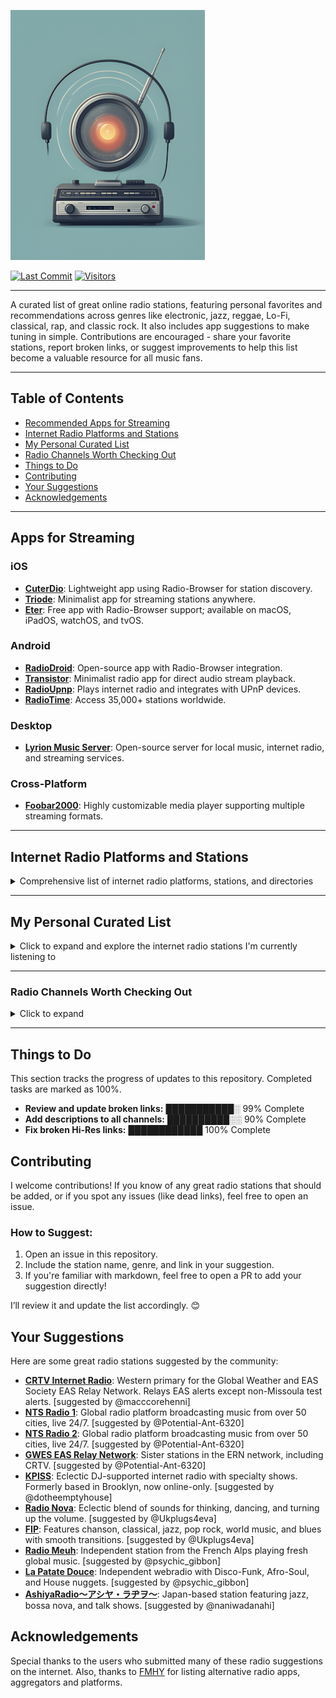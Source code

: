 ![Logo](https://github.com/deroverda/recommended-radio-streams/blob/main/logo_resized_enhanced.png?raw=true)

[![Last Commit](https://img.shields.io/github/last-commit/deroverda/recommended-radio-streams?style=flat-square)](https://github.com/deroverda/recommended-radio-streams)
[![Visitors](https://api.visitorbadge.io/api/VisitorHit?user=deroverda&repo=recommended-radio-streams&countColor=%237B1E7A&style=flat-square)](https://github.com/deroverda/recommended-radio-streams)


---

A curated list of great online radio stations, featuring personal favorites and recommendations across genres like electronic, jazz, reggae, Lo-Fi, classical, rap, and classic rock. It also includes app suggestions to make tuning in simple. Contributions are encouraged - share your favorite stations, report broken links, or suggest improvements to help this list become a valuable resource for all music fans.

---

## Table of Contents
- [Recommended Apps for Streaming](#apps-for-streaming)
- [Internet Radio Platforms and Stations](#internet-radio-platforms-and-stations)
- [My Personal Curated List](#my-personal-curated-list)
- [Radio Channels Worth Checking Out](#radio-channels-worth-checking-out)
- [Things to Do](#things-to-do)
- [Contributing](#contributing)
- [Your Suggestions](#your-suggestions)
- [Acknowledgements](#acknowledgements)

---

## Apps for Streaming

### iOS
- **[CuterDio](https://cuterdio.com/en)**: Lightweight app using Radio-Browser for station discovery.
- **[Triode](https://triode.app/)**: Minimalist app for streaming stations anywhere.
- **[Eter](https://apps.apple.com/se/app/eter-streaming-internet-radio/id1523221566?l=en-GB)**: Free app with Radio-Browser support; available on macOS, iPadOS, watchOS, and tvOS.

### Android
- **[RadioDroid](https://github.com/segler-alex/RadioDroid)**: Open-source app with Radio-Browser integration.
- **[Transistor](https://codeberg.org/y20k/transistor)**: Minimalist radio app for direct audio stream playback.
- **[RadioUpnp](https://play.google.com/store/apps/details?id=com.watea.radio_upnp)**: Plays internet radio and integrates with UPnP devices.
- **[RadioTime](https://play.google.com/store/apps/details?id=com.radiotime.app)**: Access 35,000+ stations worldwide.

### Desktop
- **[Lyrion Music Server](https://github.com/LMS-Community)**: Open-source server for local music, internet radio, and streaming services.

### Cross-Platform
- **[Foobar2000](https://www.foobar2000.org/)**: Highly customizable media player supporting multiple streaming formats.

---

## Internet Radio Platforms and Stations
<details>
  <summary>Comprehensive list of internet radio platforms, stations, and directories</summary>

## Radio Index / Discovery
- **[List of Internet Radio Stations](https://en.wikipedia.org/wiki/List_of_Internet_radio_stations)**: Notable internet radio stations (Wikipedia).
- ⭐ **[Radio Browser](https://www.radio-browser.info)**: Community-driven directory of internet radio stations.
- **[FMStream](https://fmstream.org/index.php?c=FT)**: Index of internet radio stations across genres.
- **[Tvradiotuner](https://tvradiotuner.com)**: Directory with diverse radio and TV channels.
- **[Radio URL Search](https://streamurl.link)**: Tool to find direct stream URLs for radio stations.
- **[TheOneStopRadio](https://theonestopradio.com)**: Aggregator for online radio streams.
- **[m3u-radio-music-playlist](https://junguler.github.io/m3u-radio-music-playlists)**: Curated M3U playlists for music genres.

---

## Geographic Radio Exploration
- **[Radio Map EU](https://radiomap.eu)**: Interactive map for discovering EU-based stations.
- **[Worldwide Radio Globe](https://radio.garden)**: Interactive 3D globe for exploring global stations.
- **[World Radio Map](https://worldradiomap.com)**: Global map of radio stations by location.

---

## Radio Platforms & Players
- **[Live Online Radio](https://liveonlineradio.net)**: Platform to search and stream global radio broadcasts.
- **[Online Radio Box](https://onlineradiobox.com)**: Comprehensive worldwide directory of online radio stations.
- **[Radio.net](https://www.radio.net)**: Discover and stream various radio channels globally.
- **[Radioguide.fm](https://www.radioguide.fm)**: Directory of FM, AM, and internet radio stations.
- **[Streema](https://streema.com)**: Search engine for radio stations and TV broadcasts.
- **[Pea.fm](https://pea.fm)**: Free access to global internet radio channels.
- **[Hit Tuner](http://www.hit-tuner.net)**: German-based directory with diverse music genres.
- **[MyTuner](https://mytuner-radio.com)**: Aggregator for global radio, podcasts, and music.
- **[Radioline](https://www.radioline.co)**: Stream radio and podcasts across genres.
- **[TuneYou](https://www.tuneyou.com)**: Access 50,000+ radio stations worldwide.
- **[Get Me Radio](https://www.getmeradio.com)**: Curated directory with mobile app support.
- **[Zeno.fm](https://zeno.fm)**: Platform for streaming radio and podcasts.
- **[openradio.app](https://openradio.app)**: Create and explore live radio stations worldwide.
- **[Radio Station USA](https://www.radiostationusa.fm)**: Live radio stations across the USA.
- **[Online Radio EU](https://onlineradio.eu/)**: Discover online radio stations in Europe.
- **[All Radio](https://allradio.net)**: Free access to global internet radio channels.
- **[VO Radio](https://vo-radio.com)**: Live radio streams from across the globe.
- **[Radio Volna](https://radio-volna.com)**: Free internet radio channels worldwide.

---

## Curated, Customizable Radio
- **[Laut.fm](https://laut.fm)**: Hosting platform with curated stations.
- **[AccuRadio](https://www.accuradio.com)**: Customizable radio with hundreds of channels.
- **[iHeartRadio](https://www.iheart.com)**: Stream music, talk shows, and podcasts.
- **[RadioTunes](https://www.radiotunes.com)**: Curated music stations across genres.
- **[Radiolise](https://radiolise.com)**: Explore live radio streams across multiple genres.
- **[Rivestream](https://www.rivestream.com)**: Directory and platform for internet radio streams.

---

## Niche, Specialized Stations, Experimental & Community Projects
- **[AnonRadio](https://anonradio.net)**: Community-based Unix system radio.
- **[Chiru.no](https://chiru.no)**: Japanese pop culture (J-pop, anime) music streams.
- **[CoreRadio](https://coreradio.online)**: Focuses on underground and experimental music.
- **[deep-cut.fm](https://deep-cut.fm)**: Indie and alternative music streams.
- **[IndieShuffle](https://www.indieshuffle.com)**: Listener-curated indie music discovery.
- **[Radio Dubbeh](https://radio.dubbeh.net)**: Eclectic music genres for discovery.
- **[JetSetRadio](https://jetsetradio.live/)**: Fan-made station inspired by Jet Set Radio video games.
- **[Demoscene & Video Game Music Streaming Radio Links](https://mw.rat.bz/davgmsrl)**: Curated demoscene & video game music radio links.
- **[System Bus Radio](https://github.com/fulldecent/system-bus-radio)**: Streams audio via computer system buses.
- **[WebSDR](http://www.websdr.org)**: Explore global radio frequencies via software-defined radios.
- **[TildeRadio](https://tilderadio.tildeverse.org)**: Community-powered internet radio.
- **[ilovemusic](https://ilovemusic.de)**: German platform for eclectic music streams.
- **[Radcap](https://www.radcap.ru)**: Russian radio station with diverse genres.
- **[1a Radio](https://www.1a-webradio.de)**: German radio streams across various genres.
- **[GWES EAS Relay Network](https://gwes-eas.network/listen)**: Emergency alert system relay for radio broadcasts.
- **[0nRadio](https://0nradio.com)**: Directory of thematic radio stations.

---

## Hosting & DIY Streaming Tools
- **[Shoutcast](http://directory.shoutcast.com)**: Platform for hosting custom radio stations.
- **[Live365](https://live365.com/listen)**: Platform for creating and streaming custom radio.
- **[Icecast](http://dir.xiph.org)**: Open-source directory for Icecast-powered streams.
- **[QMPlay2](https://github.com/zaps166/QMPlay2)**: Multimedia player with internet radio support.
- **[Rcast.net](https://www.rcast.net/dir)**: Discover and share global radio stations.
- **[ScrobbleRadio](https://scrobblerad.io)**: Discover music via scrobbling radio streams (Last.fm integration).## Radio Index / Discovery
- **[List of Internet Radio Stations](https://en.wikipedia.org/wiki/List_of_Internet_radio_stations)**: Notable internet radio stations (Wikipedia).
- **[Radio Browser](https://www.radio-browser.info)**: Community-driven directory of internet radio stations.
- **[FMStream](https://fmstream.org/index.php?c=FT)**: Index of internet radio stations across genres.
- **[Tvradiotuner](https://tvradiotuner.com)**: Directory with diverse radio and TV channels.
- **[Radio URL Search](https://streamurl.link)**: Tool to find direct stream URLs for radio stations.
- **[TheOneStopRadio](https://theonestopradio.com)**: Aggregator for online radio streams.
- **[m3u-radio-music-playlist](https://junguler.github.io/m3u-radio-music-playlists)**: Curated M3U playlists for music genres.

---

## Geographic Radio Exploration
- **[Radio Map EU](https://radiomap.eu)**: Interactive map for discovering EU-based stations.
- **[Worldwide Radio Globe](https://radio.garden)**: Interactive 3D globe for exploring global stations.
- **[World Radio Map](https://worldradiomap.com)**: Global map of radio stations by location.

---

## Radio Platforms & Players
- **[Live Online Radio](https://liveonlineradio.net)**: Platform to search and stream global radio broadcasts.
- **[Online Radio Box](https://onlineradiobox.com)**: Comprehensive worldwide directory of online radio stations.
- **[Radio.net](https://www.radio.net)**: Discover and stream various radio channels globally.
- **[Radioguide.fm](https://www.radioguide.fm)**: Directory of FM, AM, and internet radio stations.
- **[Streema](https://streema.com)**: Search engine for radio stations and TV broadcasts.
- **[Pea.fm](https://pea.fm)**: Free access to global internet radio channels.
- **[Hit Tuner](http://www.hit-tuner.net)**: German-based directory with diverse music genres.
- **[MyTuner](https://mytuner-radio.com)**: Aggregator for global radio, podcasts, and music.
- **[Radioline](https://www.radioline.co)**: Stream radio and podcasts across genres.
- **[TuneYou](https://www.tuneyou.com)**: Access 50,000+ radio stations worldwide.
- **[Get Me Radio](https://www.getmeradio.com)**: Curated directory with mobile app support.
- **[Zeno.fm](https://zeno.fm)**: Platform for streaming radio and podcasts.
- **[openradio.app](https://openradio.app)**: Create and explore live radio stations worldwide.
- **[Radio Station USA](https://www.radiostationusa.fm)**: Live radio stations across the USA.
- **[Online Radio EU](https://onlineradio.eu/)**: Discover online radio stations in Europe.
- **[All Radio](https://allradio.net)**: Free access to global internet radio channels.
- **[VO Radio](https://vo-radio.com)**: Live radio streams from across the globe.
- **[Radio Volna](https://radio-volna.com)**: Free internet radio channels worldwide.

---

## Curated, Customizable Radio
- **[Laut.fm](https://laut.fm)**: Hosting platform with curated stations.
- **[AccuRadio](https://www.accuradio.com)**: Customizable radio with hundreds of channels.
- **[iHeartRadio](https://www.iheart.com)**: Stream music, talk shows, and podcasts.
- **[RadioTunes](https://www.radiotunes.com)**: Curated music stations across genres.
- **[Radiolise](https://radiolise.com)**: Explore live radio streams across multiple genres.
- **[Rivestream](https://www.rivestream.com)**: Directory and platform for internet radio streams.

---

## Niche, Specialized Stations, Experimental & Community Projects
- **[AnonRadio](https://anonradio.net)**: Community-based Unix system radio.
- **[Chiru.no](https://chiru.no)**: Japanese pop culture (J-pop, anime) music streams.
- **[CoreRadio](https://coreradio.online)**: Focuses on underground and experimental music.
- **[deep-cut.fm](https://deep-cut.fm)**: Indie and alternative music streams.
- **[IndieShuffle](https://www.indieshuffle.com)**: Listener-curated indie music discovery.
- **[Radio Dubbeh](https://radio.dubbeh.net)**: Eclectic music genres for discovery.
- **[JetSetRadio](https://jetsetradio.live/)**: Fan-made station inspired by Jet Set Radio video games.
- **[Demoscene & Video Game Music Streaming Radio Links](https://mw.rat.bz/davgmsrl)**: Curated demoscene & video game music radio links.
- **[System Bus Radio](https://github.com/fulldecent/system-bus-radio)**: Streams audio via computer system buses.
- **[WebSDR](http://www.websdr.org)**: Explore global radio frequencies via software-defined radios.
- **[TildeRadio](https://tilderadio.tildeverse.org)**: Community-powered internet radio.
- **[ilovemusic](https://ilovemusic.de)**: German platform for eclectic music streams.
- **[Radcap](https://www.radcap.ru)**: Russian radio station with diverse genres.
- **[1a Radio](https://www.1a-webradio.de)**: German radio streams across various genres.
- **[GWES EAS Relay Network](https://gwes-eas.network/listen)**: Emergency alert system relay for radio broadcasts.
- **[0nRadio](https://0nradio.com)**: Directory of thematic radio stations.

---

## Hosting & DIY Streaming Tools
- **[Shoutcast](http://directory.shoutcast.com)**: Platform for hosting custom radio stations.
- **[Live365](https://live365.com/listen)**: Platform for creating and streaming custom radio.
- **[Icecast](http://dir.xiph.org)**: Open-source directory for Icecast-powered streams.
- **[QMPlay2](https://github.com/zaps166/QMPlay2)**: Multimedia player with internet radio support.
- **[Rcast.net](https://www.rcast.net/dir)**: Discover and share global radio stations.
- **[ScrobbleRadio](https://scrobblerad.io)**: Discover music via scrobbling radio streams (Last.fm integration).

</details>

---

## My Personal Curated List
<details>
  <summary>Click to expand and explore the internet radio stations I'm currently listening to</summary>

---

### ⭐ Featured Stations
- **[Nightwave Plaza](http://radio.plaza.one/mp3)**: 24/7 vaporwave and future funk station.
- **[Nugs Radio](http://nugs.net)**: Live recordings of rock and jam bands.
- **[FIP](https://stream.radiofrance.fr/fip/fip.m3u8)**: Eclectic music with 8 thematic webradios (free, ad-free).
- **[La Patate Douce](http://listen.radioking.com/radio/285742/stream/331753)**: Groovy vibes and soulful tunes.
- **[WFMU](http://wfmu.org)**: Legendary freeform radio (rock, experimental, eclectic).
- **[Radio Nula - Classics](https://strm.radionula.com/classics)**: Soul, funk, disco, hip-hop, and jazz.
- **[Head Wax Radio](https://headwaxradio.radioca.st/stream)**: Future jazz and mindful music from Dublin, Ireland.
- **[Hunter FM LoFi](https://live.hunter.fm/lofi_high)**: Perfect beats for studying, working, or relaxing.
- **[Moon Phase Radio](https://cp12.serverse.com/proxy/moonphase/stream)**: Commercial-free ambient & downtempo (since 2010).
- **[KEWU-FM 89.5](https://streamer.radio.co/s3ba633066/listen)**: Public radio station dedicated to jazz.

---

### General 📻
- **[BBC Radio 6 Music](https://gist.github.com/bpsib/67089b959e4fa898af69fea59ad74bc3)**: Alternative, indie, and eclectic music.
- **[Birch Street Radio](https://jenny.torontocast.com:8172/stream)**: Adult alternative, classic rock, folk, Americana.
- **[Classic Vinyl HD](https://walmradio.com/classic/)**: Classic rock and vinyl hits.
- **[KTKE 101.5 FM](https://www.truckeetahoeradio.com/)**: Mix of music and talk shows.
- **[Lahmacun Radio](https://streaming.lahmacun.hu/listen/lahmacun_radio/radio.mp3)**: Budapest-based mix of music and talk.
- **[SuperStereo 1+ - Disco, Soul & Funk](https://www.hiresaudio.online/category/radio/)**: Disco, soul, and funk classics.
- **[Soho Radio](https://sohoradiolondon.com/)**: London-based station with music and talk.
- **[Technicolor Web Of Sound](https://www.techwebsound.com/)**: 1960s psychedelic rock and pop.
- **[The Dump](http://thedump.com)**: Eclectic mix of obscure genres.
- **[The Lake Radio](http://thelakeradio.com)**: Random music and sounds, 24/7.
- **[The SoCal Sound](http://thesocalsound.org)**: Contemporary California rock, pop, and indie.
- **[The Penthouse](https://thepenthouse.fm/)**: Soul, R&B, pop, and classic music.
- **[Time Capsule Show](https://ckut.ca/timecapsule/)**: Time-traveling journey through music history.
- **[Totally Wired Radio](http://totallywiredradio.com)**: Indie, punk, and alternative music.
- **[181.fm](https://www.181.fm/)**: Variety of radio channels.
- **[KBON](https://www.kbon.com/)**: Louisiana-based local music mix.
- **[KKJZ-HD88.1](https://kkjz.org/)**: Jazz and blues with educational programming.
- **[Le Grigri](http://legrigri.com)**: African and Caribbean music.
- **[Le Mellotron](http://lemellotron.com)**: World music, jazz, and electronic.
- **[Mondo Bongo Radio](http://mondobongoradio.com)**: World music, exotica, and soul.
- **[Mutant Radio](https://www.mutantradio.net)**: Experimental and alternative music.
- **[REYFM](https://rey.fm/)**: Contemporary pop and Latin music.
- **[Radio France](http://www.radiofrance.fr/live)**: French public radio with diverse programming.
- **[Radio Paradise - Main Mix](http://radioparadise.com/main-mix)**: Rock, world, and electronic blend.
- **[Radio Free Phoenix](http://radiofreephoenix.com)**: General music and talk programming.
- **[Radio Krimi](http://radiokrimi.com)**: Mystery-themed radio dramas.
- **[Retro Soul Radio UK](https://www.retrosoulradio.co.uk)**: Classic and contemporary soul.
- **[KEXP](https://www.kexp.org/listen/)**: Exceptional music curation.
- **[Do!! You!!! Radio](https://doyouworld.out.airtime.pro/doyouworld_a)**: London community station (family-friendly).
- **[Netil Radio](https://netilradio.out.airtime.pro/netilradio_a)**: London community radio from a shipping container.
- **[Fluid Radio](http://uk4-vn.webcast-server.net:9270/)**: Ambient, modern classical, and acoustic.
- **[Zeno.FM GTA Radio](https://stream.zeno.fm/qe1hrwvkg48uv)**: GTA-themed music and playlists.

---

### Classical 🎻
- **[WFMT Chicago](https://www.wfmt.com/)**: Classical music since 1951, diverse programming.
- **[WBJC Baltimore](https://www.wbjc.com/)**: Classical voice of Baltimore City Community College.
- **[WMNR](https://www.wmnr.org/listen)**: Public radio with classical/classic music (Connecticut-based).
- **[Concertzender Baroque](https://www.concertzender.nl/programma_genre/oude-muziek/)**: Baroque classical music.
- **[Only Mozart (Australian Digital Radio)](http://abm21.com.au:8000/CONTAINER10)**: Dedicated to Mozart’s compositions.

---

### Electronic ⚡
- **[1.FM - Deep Techno & House](https://www.1.fm/stations)**: Deep techno and house beats.
- **[Cashmere Radio](http://cashmereradio.com)**: Berlin-based experimental electronic.
- **[Dance Wave](http://dancewave.com)**: Upbeat electronic dance music.
- **[Frisky Deep](https://www.friskyradio.com/)**: Deep house and similar styles.
- **[Frisky Radio](https://www.friskyradio.com/)**: Broad electronic genre mix.
- **[LYL Radio](https://lyl.live/)**: Eclectic electronic selections.
- **[LuxuriaMusic](http://luxuriamusic.com)**: Retro-futuristic and exotica-inspired electronic.
- **[OpenLab FM](https://openlab.fm)**: Ibiza-curated electronic music and visual arts.
- **[NTS Radio - Poolside](http://ntslive.co.uk)**: Chill, summery electronic vibes.
- **[Radio Caprice - Minimal Tech House](http://www.radcap.ru/)**: Minimal tech house.
- **[Skylab Radio](http://skylabradio.com)**: Spacey ambient and experimental sounds.
- **[Datafruits](https://datafruits.fm/)**: Chiptune and video game-inspired electronic.
- **[dublab](http://dublab.com)**: Experimental and underground electronic.
- **[TEKnival Radio](https://www.teknivalradio.co.uk/lander)**: Hard-edged techno and rave.
- **[Rainwave - All](http://rainwave.cc/all)**: Video game music mixes (including electronic).
- **[Rainwave - Chiptunes](https://rainwave.cc/chiptune/)**: Chiptune tracks from games.
- **[Italoradio.fm](https://italoradio.fm/)**: Italo-disco music.
- **[Radio ItaloPower!](http://italopower.com)**: Italo-disco hits and rarities.
- **[Radio BipTunia](https://biptunia.com/)**: Experimental and quirky electronic.
- **[Shonan Beach FM](https://www.beachfm.co.jp/)**: Japanese chilled electronic/beach vibes.
- **[Fnoob Techno](https://fnoobtechno.com/)**: Dedicated techno station.
- **[Tech House (Australian Digital Radio)](http://abm22.com.au:8000/CONTAINER18)**: Tech house focus.
- **[Acid House (Australian Digital Radio)](http://abm22.com.au:8000/CONTAINER1)**: Acid house tracks.

---

### Yacht Rock 🚤🌊
- **[Doctor Pundit - Yacht Rock Jams](https://www.doctorpundit.com/media/)**: Smooth Yacht Rock hits.
- **[Yacht Rock Miami](https://www.yachtrockmiami.com/)**: Mellow Yacht Rock sound.
- **[SuperStereo 1 - Yacht Rock](https://www.hiresaudio.online/category/radio/)**: Classic Yacht Rock tracks.

---

### Hip-Hop/Rap 🎤
- **[90s90s HipHop & Rap](http://streams.90s90s.de/hiphop/mp3-192/streams.90s90s.de/)**: 90s hip-hop and rap.
- **[181.FM - Old School HipHop/RnB](http://listen.181fm.com/181-oldschool_128k.mp3)**: Old school hip-hop/R&B.
- **[Old School Rap (Australian Digital Radio)](http://abm21.com.au:8000/CONTAINER69)**: Classic rap.

---

### Jazz 🎷
- **[Adroit Jazz Underground](https://mytuner-radio.com/sv/radio/adroit-jazz-underground-492026/)**: Underground jazz focus.
- **[Concertzender - Jazznotjazz](https://www.concertzender.nl/programma_genre/oude-muziek/)**: Alternative jazz and non-jazz genres.
- **[Jazz Con Class](http://jazzconclass.com)**: Classic jazz from the late 40s-70s (hosted by Jose Reyes).
- **[KEWU-FM 89.5](https://streamer.radio.co/s3ba633066/listen)**: Public jazz station.
- **[KSDS Jazz 88.3 FM](https://www.jazz88.org/)**: Classic and contemporary jazz.
- **[Octave Radio](https://octaverecords.out.airtime.pro/octaverecords_a?_ga=2.139116787.1781832620.1687634712-199058362.1687634712)**: Jazz and electronic crossover.
- **[Radio Suisse Jazz](http://radiosuissejazz.ch)**: Swing, bebop, Latin, and world music.
- **[WBGO 88.3](http://wbgo.org)**: New York-based jazz and blues.
- **[WDNA 88.9](http://wdna.org)**: Miami-based jazz and Latin jazz.
- **[101 SMOOTH JAZZ](http://101smoothjazz.com/)**: Mix of instrumental smooth jazz.

---

### Lounge & Chill 🍹🌅🌴
- **[Ambient Sleeping Pill](https://s.stereoscenic.com/asp-h.m3u)**: Ambient, beat-free music for sleep/study.
- **[Blue Marlin Ibiza](http://www.bluemarlinibiza.com/radio/live)**: Balearic beats and house from Ibiza.
- **[FreeCodeCamp](https://coderadio-admin-v2.freecodecamp.org/listen/coderadio/radio.mp3)**: Focus-friendly 24/7 coding music.
- **[FluxFM - FluxLounge](http://fluxfm.de/fluxlounge)**: Soft pop and singer-songwriter tunes.
- **[Limbik Frequencies - Radio Elektro[u]nique](https://limbikfreq.com/public/limbik_frequencies)**: Deep experimental beats.
- **[Mother Earth Radio](http://motherearthradio.com)**: Nature-themed acoustic music.
- **[Mother Earth Radio - Instrumental](http://motherearthradio.com/instrumental)**: Instrumental relaxation tracks.
- **[NTS - Slow Focus](https://stream-mixtape-geo.ntslive.net/mixtape)**: Ambient, drone, and ragas.
- **[Nordic Lodge](https://www.nordiclodgeradio.com/)**: Chill-out ambient and relaxed beats.
- **[Radio Schizoid - Chillout](http://94.130.113.214:8000/chill)**: Psychedelic chillout/ambient.
- **[Smooth Chill](https://media-ssl.musicradio.com/ChillMP3)**: Mellow unwind music.
- **[The Quiet Village](https://cp3.shoutcheap.com:2199/tunein/mark1234.pls)**: Tiki bar soundtrack (Exotica, Hawaiian, Lounge).

---

### Oldies/Classic 📼
- **[Pumpkin FM - 1940s radio](http://pumpkinfm.com/1940s-stream)**: Old Time Radio Network.
- **[Pumpkin FM - Radio England](http://pumpkinfm.com/radio-england-stream)**: Old Time Radio Network.
- **[Radio Dismuke – 1920’s 1930’s Jazz and Pop](http://dismuke.org)**: Jazz and pop from the 20s-30s.
- **[Radio Nostalgia](http://cast1.torontocast.com:1630/stream)**: Classic pop (1940s-1980s).
- **[The Retro Attic](https://psn3.prostreaming.net:2199/tunein/theretro.pls)**: 50s-70s lost and classic oldies.
- **[Ultimate Oldies Radio](http://ultimateoldiesradio.com)**: 50s-70s music history.
- **[Vintage Obscura Radio](http://vintageobscura.com)**: Forgotten gems across genres.

---

### Reggae & Dub 🇯🇲 🟩🟨🟥
- **[Alpha Boys School Radio](http://alphaboysschoolradio.com)**: Music by Alpha School alumni (Kingston, Jamaica).
- **[Dr Dick's Dub Shack](http://drdicksdubshack.com)**: Bermuda-based dub and bass music.
- **[King Dub Radio](http://london-dedicated.myautodj.com:8862/stream)**: Roots, culture, and digital dub.

---

### ⭐ SomaFM
- **[Bossa Beyond](https://somafm.com/listen/)**: Silky Brazilian bossa nova and samba.
- **[Deep Space One](https://somafm.com/listen/)**: Ambient electronic and space exploration.
- **[FM - Groove Salad Classic](https://somafm.com/listen/)**: Classic chilled ambient/downtempo (2000s).
- **[Groove Salad](https://somafm.com/listen/)**: Ambient/downtempo beats and grooves.
- **[Left Coast 70s](https://somafm.com/listen/)**: Mellow 70s album rock.
- **[SF Police Scanner](https://somafm.com/listen/)**: San Francisco public safety scanner.
- **[Seven Inch Soul](https://somafm.com/listen/)**: Vintage soul from 45 RPM vinyl.
- **[Suburbs of Goa](http://somafm.com/suburbsofgoa)**: Asian world beats and beyond.
- **[ThistleRadio](https://somafm.com/listen/)**: Celtic roots and branches.
- **[SomaFM - ALL CHANNELS](https://somafm.com/listen/)**: All SomaFM streams.

---

### World Music 🌍

**African** 🪘🦁  
- **[Afro FM](https://zeno.fm/radio/fm-afro/)**: African music mix.  
- **[Afro House (Australian Digital Radio)](http://abm22.com.au:8000/CONTAINER53)**: Afro house beats.  
- **[Alefa Music - Afrobeat](https://alefamusic.net/)**: Malagasy salegy rhythms (founded 2006).  
- **[Jazz Afro](http://jazz-radio-afro.ice.infomaniak.ch/jazz-radio-afro.mp3)**: Afro-jazz fusion.  
- **[Oroko Radio](https://oroko.live/)**: Afro indie, folk, and soul.  
- **[Pan African Space Station](https://panafricanspacestation.org.za/)**: Live radio and performance hub.  
- **[Radio Caprice - Afrobeat](http://www.radcap.ru/)**: Afrobeat classics.  

**Latin/Caribbean** 🌴🎺  
- **[Gladys Palmera Coleccion](http://gladyspalmera.com/coleccion)**: Latin and Spanish music mix.  
- **[Isla Negra Slowbeat](https://www.radio-browser.info/history/c3517203-bd27-4019-9ba9-a72a53e4c88f)**: Chilean non-profit station.  
- **[Isla Negra Upbeat](https://www.radio-browser.info/history/af54e7ca-3a45-40cd-8ca8-c5ee9bc4231d)**: Upbeat Chilean vibes.  

**Asian** 🇯🇵  
- **[J-Club Club Bandstand](http://jclubradio.com)**: Classic/contemporary Japanese music.  
- **[J-Pop Sakura 懐かしい asia DREAM radio](https://cast1.torontocast.com:2170/;.mp3)**: J-pop nostalgia.  
- **[listen.moe](https://listen.moe/kpop/stream)**: K-pop streams.  
- **[Pyongyang Radio FM](https://listen7.myradio24.com/69366)**: North Korea’s state-run broadcaster.  

**Other** 🌀  
- **[Celtic Music Radio](https://www.celticmusicradio.net/)**: Traditional folk, Americana, and world music.  
- **[Hollow Earth Radio](http://centova.rockhost.com:8001/stream)**: Music from marginalized communities.  
- **[Radio Caprice - Middle Eastern Music](http://79.111.119.111:8004/middleeast)**: Middle Eastern tracks.  
- **[Worldwide FM](https://worldwidefm.out.airtime.pro/worldwidefm_b)**: Progressive global voices and culture.  

---

### Artist Specific 👑  
- **[2pac (Exclusive Radio)](https://streaming.exclusive.radio/er/2pac/icecast.audio)**  
- **[ABBA (Exclusive Radio)](https://streaming.exclusive.radio/er/abba/icecast.audio)**  
- **[Aretha Franklin (Exclusive Radio)](https://streaming.exclusive.radio/er/arethafranklin/icecast.audio)**  
- **[BB King (Exclusive Radio)](https://streaming.exclusive.radio/er/bbking/icecast.audio)**  
- **[Bob Marley (Exclusive Radio)](https://streaming.exclusive.radio/er/bobmarley/icecast.audio)**  
- **[Creedence Clearwater Revival (Exclusive Radio)](https://streaming.exclusive.radio/er/creedence/icecast.audio)**  
- **[Daft Punk (Exclusive Radio)](https://www.surfmusik.de/m3u/exclusively-daft-punk,20696.m3u)**  
- **[Ella Fitzgerald (Exclusive Radio)](https://streaming.exclusive.radio/er/ellafitzgerald/icecast.audio)**  
- **[Eric Clapton (Exclusive Radio)](https://streaming.exclusive.radio/er/ericclapton/icecast.audio)**  
- **[Fleetwood Mac (Exclusive Radio)](https://streaming.exclusive.radio/er/fleetwoodmac/icecast.audio)**  
- **[Jimi Hendrix (Exclusive Radio)](https://streaming.exclusive.radio/er/hendrix/icecast.audio)**  
- **[John Coltrane (Exclusive Radio)](http://streaming.exclusive.radio/er/johncoltrane/icecast.audio)**  
- **[Steely Dan (Exclusive Radio)](https://streaming.exclusive.radio/er/steelydan/icecast.audio)**  
- **[Supertramp (Exclusive Radio)](https://streaming.exclusive.radio/er/supertramp/icecast.audio)**  
- **[The Beatles (Exclusive Radio)](http://streaming.exclusive.radio/er/beatles/icecast.audio)**  
- **[The Police (Exclusive Radio)](https://streaming.exclusive.radio/er/policehits/icecast.audio)**  
- **[Van Morrison (Exclusive Radio)](https://streaming.exclusive.radio/er/vanmorrison/icecast.audio)**  
- **[Red Hot Chili Peppers (Australian Digital Radio)](http://abm22.com.au:8000/CONTAINER129)**  
- **[Eminem (Australian Digital Radio)](http://abm21.com.au:8000/CONTAINER158)**: Slim Shady tracks.  
- **[⭐Grateful Dead Radio - WGDR](https://www.madmusicradio.com/wgdr)**  
- **[Grateful Dead](http://108.163.245.230:8100/stream)**: Unknown station.  
- **[Rolling Stones (Virgin Radio Rockstar)](https://icy.unitedradio.it/VirginSpecialEvent.mp3)**

---

### Misc 🎙️  
- **[Her.st - Propaganda Broadcast](https://her.st/radio/)**: 24/7 stream of conspiracy theories, philosophy, Coast to Coast AM archives, Alan Watts, and Terence McKenna lectures.  
- **[Pi ano](http://stream.p-node.org/piano)**: Piano-only streams.  

---  

### Emergency/ATC 🚨✈️  
- **[Maricopa County Police & DPS Scanner (Phoenix, AZ)](http://brickcamp.biz:8097/city-scan)**: Police, fire, and highway patrol communications.  
- **[Pittsburgh Police, Fire, EMS](https://broadcastify.cdnstream1.com/21738)**: Live emergency services scanner.  
- **[LiveATC KJFK Tower 2 (New York)](https://www.liveatc.net/play/kjfk9_s.pls)**: Air traffic control communications for JFK Airport.  

</details>

---

### Radio Channels Worth Checking Out
<details>
  <summary>Click to expand</summary>

These are some channels I’ve heard are good, but I haven't had the chance to check them all out yet. Feel free to explore and see what suits your taste!

### General Stations
- **[1.FM - Costa Del Mar](https://www.1.fm/stations)**: Ambient and lounge music inspired by the sea.
- **[1.FM - Sax4Love](https://www.1.fm/stations)**: Smooth jazz exclusively featuring saxophone music.
- **[24/7 LoFi Radio](https://www.247lofiradio.com/)**: LoFi music for background listening.
- **[1FM Chillout Lounge](https://www.1.fm/stations)**: Chillout, ambient, and relaxing music.
- **[113.fm Hits 1997 – Ads](https://www.113.fm/)**: Popular music hits from 1997 with occasional ads.
- **[All Jazz Radio](https://www.madmusicradio.com/wjzz)**: Dedicated to jazz music.
- **[Ambient Sleeping Pill](https://ambientsleepingpill.com/)**: Ad-free, beat-free ambient music for sleep, meditation, or study.
- **[Antenne Bayern](https://www.antenne.de/webradio/)**: German station playing pop, classic hits, and more.
- **[Antenne Bayern – CoffeeHouse](https://www.antenne.de/webradio/coffeemusic)**: Soft, relaxing music for a coffeehouse vibe.
- **[Berlin Community Radio](https://tunein.com/radio/Berlin-Community-Radio-s209811/)**: Diverse programming from Berlin.
- **[Beyond the Beat Generation](http://www.beyondthebeatgeneration.com/)**: Jazz and experimental music inspired by the Beat Generation.
- **[Blue Marlin Ibiza – Dance/Elect](https://www.bluemarlinibiza.com/radio/)**: Electronic dance music and live DJ mixes from Ibiza.
- **[Bondi Beach Radio – Sydney](https://bondiradio.com.au/)**: Music and local news from Sydney’s Bondi Beach.
- **[ChillTraxx – World’s Chillout Channel](https://www.chilltrax.com/)**: Relaxing chillout and downtempo music.
- **[Calm Radio - Symphony](https://calmradio.com/channel-guide/classical-music)**: Symphonies and orchestral masterpieces.
- **[Calm Radio - Classical Mix](https://calmradio.com/channel-guide/classical-music)**: A mix of classical genres, including symphonies and concertos.
- **[Calm Radio - Opera](https://calmradio.com/channel-guide/classical-music)**: Operatic performances and classical vocals.
- **[CKUT 90.3 Montreal College Community Radio](http://ckut.ca)**: Diverse programming from McGill University in Montreal.
- **[Country Radio – USA](https://country-radio.com/)**: Country music, including classic and contemporary hits.
- **[Dublin Digital Radio – Ireland](https://listen.dublindigitalradio.com/home)**: Indie, electronic, and experimental music from Dublin.
- **[Eurodance Radio](https://www.eurodance-radio.com/)**: Eurodance music blending house, techno, and pop.
- **[FluxFM - ChillHop](http://fluxfm.de/chillhop)**: Relaxed hip-hop influenced electronic beats.
- **[FluxFM - Hippie Trippy Garden](https://www.fluxfm.de/posts/401dece5-d1f7-4d5b-9a50-5a1481758118)**: Psychedelic and experimental electronic music.
- **[FluxFM - Sound Of Berlin](http://fluxfm.de/sound-of-berlin)**: Showcases Berlin’s electronic music scene.
- **[FluxFM - Berlin Beach House Radio](http://fluxfm.de/berlin-beach-house)**: Chill beach house and ambient electronic music.
- **[Fine Music Radio 101.3 FM – Cape Town](https://www.fmr.co.za/)**: Classical music and jazz from South Africa.
- **[Folk Alley – Ohio](https://folkalley.com/)**: Folk music from Ohio, including contemporary and traditional songs.
- **[Frisky Radio – Chill](http://friskyradio.com)**: Chill electronic music.
- **[Frisky Radio – Deep](https://www.friskyradio.com/)**: Deep house and ambient electronic music.
- **[Frisky Radio – Underground Electronic](http://friskyradio.com)**: Underground electronic genres like techno and deep house.
- **[Galaxie Radio – Haiti](http://galaxieradio.com)**: Reggae, kompa, and other Haitian genres.
- **[Galaxie 104.5](http://radiogalaxie.com)**: Similar Haitian music programming.
- **[Irish Pub Radio](http://irishpubradio.com)**: Traditional Irish music for an authentic pub vibe.
- **[Jazz 88 – San Diego](https://jazz88.org)**: Jazz station broadcasting from San Diego.
- **[Jazz & Blues Radio – United States](https://www.radio.se/s/jazzradio-blues)**: A mix of jazz and blues music.
- **[Jazz24](https://www.jazz24.org/)**: Smooth and contemporary jazz.
- **[JazzFM – UK](http://jazzfm.com)**: British station focused on jazz, blues, and soul.
- **[KCLR96FM – Kilkenny, Ireland](http://kclr96fm.com)**: Regional station offering music and local news.
- **[KCRW 89.9 FM – Los Angeles](https://www.kcrw.com/)**: Public radio with music, talk, and culture programming.
- **[KDHX 88.1 FM – St. Louis](http://kdhx.org)**: Community radio with diverse music and local programming.
- **[KEXP – Seattle, University of Washington](http://kexp.org)**: Indie and alternative music from Seattle.
- **[KEXP 90.3 FM – Seattle](http://kexp.org)**: Indie, alternative, and world music.
- **[KissFM 2.0 Trance](http://kissfm.com)**: Trance and electronic dance music.
- **[KIX Belgium – Talk and Radio](https://www.radiokix.be/)**: Talk and music programming from Belgium.
- **[KNBR 104.5 – KFOG S.F. Talk/Music](http://knbr.com)**: San Francisco station blending talk and music.
- **[KUSF 90.3 FM – San Francisco](https://www.kusf.org)**: Student-run station with diverse programming.
- **[KUTX 98.9 FM – Austin](http://kutx.org)**: Austin-based station with indie rock and Americana.
- **[KUTX 98.9 – Austin UT](http://kutx.org)**: Music programming from the University of Texas at Austin.
- **[KZSC 88.1 FM – Santa Cruz](http://kzsc.org)**: Community radio with diverse music from Santa Cruz.
- **[KZSU 90.1 FM – Stanford](https://kzsu.stanford.edu/)**: College radio with experimental and alternative programming.
- **[KZSU Stanford 90.1 FM – Stanford, CA](http://kzsu.stanford.edu)**: Stanford’s student-run station with music and talk.
- **[MacSlon’s Irish Pub Radio](http://www.macslons-irish-pub-radio.com/)**: Irish folk and traditional music for a pub vibe.
- **[Mondo Radio – Pop and Jazz](http://mondoradio.com)**: A mix of pop and jazz music.
- **[Newtown Radio – Prog – Good Alt. – Brooklyn](https://newtownradio.com)**: Progressive rock and alternative music from Brooklyn.
- **[Radio Caroline 259 Gold](http://radiocaroline.co.uk)**: Classic hits inspired by pirate radio.
- **[Radio Dismuke – 1920’s 1930’s Jazz and Pop](http://dismuke.org)**: Jazz and pop classics from the 1920s-1930s.
- **[Radio France Internationale – World News](http://rfi.org)**: Global news programming.
- **[Radio Free Europe/Radio Liberty](https://www.rferl.org/)**: News for countries with limited media freedoms.
- **[Radio Galaxie 104.5](http://radiogalaxie.com)**: Haitian music programming.
- **[Radio Marija – Lithuania](https://www.marijosradijas.lt/)**: Religious programming from Lithuania.
- **[Radio Nacional de Espana (RNE)](https://www.rtve.es/radio)**: Spain’s national radio with news, music, and culture.
- **[Radio New Zealand National](http://rnz.co.nz)**: Public radio with news, talk, and music from New Zealand.
- **[Radio Nova – Ireland](https://www.nova.ie/)**: Rock, alternative, and talk programming.
- **[Radio Popolare – Milan, Italy](http://radiopopolare.it)**: News, talk, and music from Milan.
- **[Radio Reverb 97.2 – Brighton UK Community Radio](http://radioreverb.com)**: Community radio with music and talk.
- **[Radio Reverb 97.2 FM – Brighton](https://www.radioreverb.com/)**: Similar community radio programming.
- **[Radio Subasio – Italy](http://radiosubasio.com)**: Contemporary and classic Italian pop and rock.
- **[Radio Swiss Jazz](https://www.radioswissjazz.ch/en)**: Swiss station focused on jazz.
- **[Resonance 104.4FM – London – Diverse Community Radio](https://www.resonancefm.com/)**: Diverse music and cultural programming from London.
- **[Retro Soul Radio UK](https://www.retrosoulradio.co.uk)**: Classic and contemporary soul music.
- **[Rinse FM – UK](http://rinse.fm)**: Underground dance and urban music from London.
- **[Rinse FM (Rinse France) – Dance/Urban – London](http://rinse.fm)**: French version of Rinse FM with dance and urban music.
- **[RTE Radio 1 – Ireland](http://rte.ie)**: Ireland’s national public radio with news, talk, and music.
- **[Sky Radio 101Fm – Dutch/Netherlands – US Pop](https://www.skyradio.nl/)**: US pop and contemporary hits from the Netherlands.
- **[Smooth Jazz Chicago](http://smoothjazzchicago.com)**: Smooth jazz with classic and contemporary tracks.
- **[Taui FM – Tahiti](https://theonestopradio.com/radio/taui-fm)**: Local and international music from Tahiti.
- **[The Current – Minnesota Public Radio](http://thecurrent.org)**: Indie rock, pop, and folk with a focus on new artists.
- **[The Edge Radio – New Zealand](http://theedge.co.nz)**: Contemporary pop, rock, and alternative music.
- **[The Jazz Groove](https://jazzgroove.org/?channel=mix1)**: Smooth jazz, including contemporary and classic tracks.
- **[Time Capsule Audio Network](http://timecapsuleaudio.com)**: Nostalgic classic music and soundtracks.
- **[TSF Jazz 89.9 FM – Paris – Jazz, Talk](https://tsfjazz.ice.infomaniak.ch/tsfjazz-high.mp3)**: Jazz, talk shows, and interviews from Paris.
- **[Tuned In Radio – Classical](http://tunedinradio.com)**: Classical music with a focus on orchestral and chamber pieces.
- **[WBEZ 91.5 FM – Chicago](http://wbez.org)**: Public radio with news, talk, and music.
- **[WDR 1Live Plan B](http://wdr.de)**: German station with music, talk, and entertainment.
- **[WGBH 89.7 – Boston](http://wgbh.org)**: Classical music and cultural programming.
- **[WGBH 99.5 FM – Classical Music](http://wgbh.org)**: Classical music and opera, including local and international performances.
- **[WLIR 92.7 – New York](http://wliwfm.org)**: Alternative rock, pop, and indie.
- **[WNYC 93.9 FM – New York](http://wnyc.org)**: Public radio with news, talk, and music.
- **[WRIR 97.3 – Richmond, VA](http://wrir.org)**: Community radio with diverse music and talk.
- **[WTJU 91.1 – University of Virginia](http://wtju.net)**: College radio with indie, jazz, and more.
- **[WXXI 88.5 FM – Rochester](http://wxxi.org)**: Public radio with classical music and culture.
- **[WQXR Q2 – New York Public Radio](http://wqxr.org)**: 24/7 classical music.
- **[WWOZ 90.7 – New Orleans](https://www.wwoz.org/)**: Jazz, blues, and local music reflecting New Orleans culture.
- **[WXYC 89.3FM – Chapel Hill, NC Freeform College Radio](https://wxyc.org/)**: Freeform radio with diverse music from UNC Chapel Hill.

---

### HiRes and CD-Quality Stations
- **[96bFM](https://95bfm.com)**: High-quality indie, alternative, and experimental music from New Zealand.
- **[Easy Radio](https://www.easyradio.bg)**: Lossless pop, rock, and electronic music from Bulgaria.
- **[JB Radio](https://jb-radio.net)**: High-fidelity jazz, classical, and world music from Japan.
- **[LapFox Radio](https://lapfoxradio.com)**: High-quality electronic, chiptune, and experimental music.
- **[Le Bon Mix](https://www.lebonmix.radio)**: CD-quality house, disco, and funk from France.
- **[Magic Radio](https://magic-radio.net)**: High-resolution pop, rock, and classic hits.
- **[Mother Earth Radio](https://motherearthradio.de/en/)**: Lossless ambient, nature-inspired, and acoustic music from Germany.
- **[Open Sky Radio](https://opensky.radio)**: High-fidelity ambient, downtempo, and chillout music.
- **[Radio 90FM Valencia](https://www.radio90.fm)**: High-quality pop, rock, and local music from Spain.
- **[Radio Bias](https://biasradio.com)**: CD-quality indie, alternative, and underground music.
- **[Radio Calico](https://www.radio-calico.com)**: High-resolution jazz, blues, and soul.
- **[Radio Jeunes Rheims](https://www.rjrradio.fr)**: High-quality pop, rock, and electronic music from France.
- **[Radio Krov](https://www.hiresaudio.online/radio-krov/)**: High-fidelity classical and orchestral music.
- **[Radio Random](https://radiorandom.org)**: Lossless eclectic and experimental music.
- **[Radio Sputnik](https://audiophile.fm/radio-sputnik)**: High-quality ambient, electronic, and experimental music.
- **[SuperStereo: Signal 1](https://superstereohires.com/streams/)**: High-fidelity pop, rock, and electronic music.
- **[SuperStereo: Signal 1+](https://superstereohires.com/streams/)**: High-resolution disco, soul, and funk.
- **[SuperStereo: Signal 2](https://superstereohires.com/streams/)**: CD-quality jazz, blues, and soul.
- **[SuperStereo: Signal 3](https://superstereohires.com/streams/)**: High-fidelity ambient, downtempo, and chillout.
- **[SuperStereo: Signal 3+](https://icecast.centaury.cl/superstereo/index3plus.html)**: High-resolution world music and exotic sounds.
- **[SuperStereo: Signal 4](https://superstereohires.com/streams/)**: Lossless classical and orchestral music.
- **[SuperStereo: Signal 4+](https://superstereohires.com/streams/)**: High-fidelity pop, rock, and electronic music.
- **[SuperStereo: Signal 5](https://superstereohires.com/streams/)**: CD-quality jazz, blues, and soul.
- **[SuperStereo: Signal 6](https://superstereohires.com/streams/)**: High-resolution ambient, downtempo, and chillout.
- **[SuperStereo: Signal 7](https://icecast.centaury.cl/superstereo/index7.html)**: High-fidelity classical and orchestral music.
- **[TEKnival Radio](https://www.teknivalradio.co.uk)**: High-quality techno, trance, and electronic dance music.
- **[The Cheese](https://thecheese.co.nz)**: Lossless indie, alternative, and underground music from New Zealand.
- **[Violent Forces Radio: '80s Thrash](https://violentforcesradio.weebly.com)**: High-fidelity 1980s thrash metal and hard rock.
- **[Violent Forces Radio: General Thrash](https://violentforcesradio.weebly.com)**: CD-quality thrash metal and heavy metal.
- **[WBOR Radio](https://wbor.org)**: High-resolution indie, alternative, and experimental music.


</details>

--- 

## Things to Do

This section tracks the progress of updates to this repository. Completed tasks are marked as 100%.

- **Review and update broken links:** ███████████░ 99% Complete  
- **Add descriptions to all channels:** ██████████░░ 90% Complete  
- **Fix broken Hi-Res links:** ████████████ 100% Complete  


## Contributing

I welcome contributions! If you know of any great radio stations that should be added, or if you spot any issues (like dead links), feel free to open an issue. 

### How to Suggest:
1. Open an issue in this repository.
2. Include the station name, genre, and link in your suggestion.
3. If you're familiar with markdown, feel free to open a PR to add your suggestion directly!

I’ll review it and update the list accordingly. 😊


## Your Suggestions
Here are some great radio stations suggested by the community:

- **[CRTV Internet Radio](https://erncrtv.com/)**: Western primary for the Global Weather and EAS Society EAS Relay Network. Relays EAS alerts except non-Missoula test alerts. [suggested by @macccorehenni]
- **[NTS Radio 1](https://www.nts.live/1)**: Global radio platform broadcasting music from over 50 cities, live 24/7. [suggested by @Potential-Ant-6320]
- **[NTS Radio 2](https://www.nts.live/2)**: Global radio platform broadcasting music from over 50 cities, live 24/7. [suggested by @Potential-Ant-6320]
- **[GWES EAS Relay Network](https://gwes-eas.network/listen/)**: Sister stations in the ERN network, including CRTV. [suggested by @Potential-Ant-6320]
- **[KPISS](https://kpiss.fm/)**: Eclectic DJ-supported internet radio with specialty shows. Formerly based in Brooklyn, now online-only. [suggested by @dotheemptyhouse]
- **[Radio Nova](http://novazz.ice.infomaniak.ch/novazz-128.mp3)**: Eclectic blend of sounds for thinking, dancing, and turning up the volume. [suggested by @Ukplugs4eva]
- **[FIP](http://icecast.radiofrance.fr/fip-hifi.aac)**: Features chanson, classical, jazz, pop rock, world music, and blues with smooth transitions. [suggested by @Ukplugs4eva]
- **[Radio Meuh](http://radiomeuh.ice.infomaniak.ch/radiomeuh-128.mp3)**: Independent station from the French Alps playing fresh global music. [suggested by @psychic_gibbon]
- **[La Patate Douce](http://listen.radioking.com/radio/285742/stream/331753)**: Independent webradio with Disco-Funk, Afro-Soul, and House nuggets. [suggested by @psychic_gibbon]
- **[AshiyaRadio〜アシヤ・ラヂヲ〜](https://s3.radio.co/sc8d895604/listen)**: Japan-based station featuring jazz, bossa nova, and talk shows. [suggested by @naniwadanahi]

## Acknowledgements

Special thanks to the users who submitted many of these radio suggestions on the internet. Also, thanks to [FMHY](https://fmhy.pages.dev/) for listing alternative radio apps, aggregators and platforms. 
